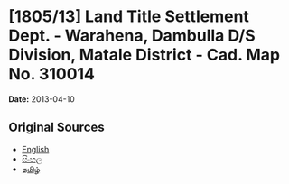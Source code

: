 # [1805/13] Land Title Settlement Dept. - Warahena, Dambulla D/S Division, Matale District - Cad. Map No. 310014

**Date:** 2013-04-10

## Original Sources

- [English](https://documents.gov.lk/view/extra-gazettes/2013/4/1805-13_E.pdf)
- [සිංහල](https://documents.gov.lk/view/extra-gazettes/2013/4/1805-13_S.pdf)
- [தமிழ்](https://documents.gov.lk/view/extra-gazettes/2013/4/1805-13_T.pdf)
